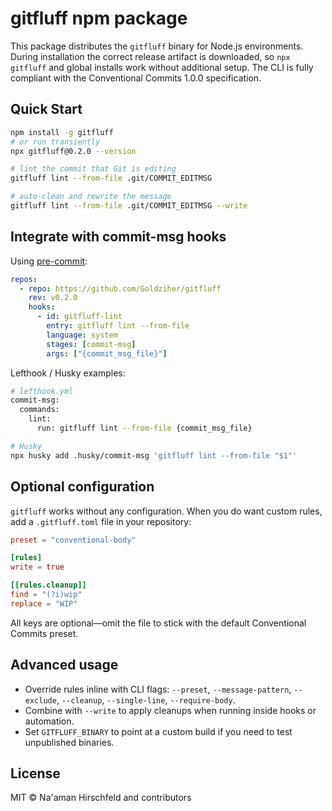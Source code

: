 # gitfluff npm package

This package distributes the `gitfluff` binary for Node.js environments. During installation the correct release artifact is downloaded, so `npx gitfluff` and global installs work without additional setup. The CLI is fully compliant with the Conventional Commits 1.0.0 specification.

## Quick Start

```bash
npm install -g gitfluff
# or run transiently
npx gitfluff@0.2.0 --version

# lint the commit that Git is editing
gitfluff lint --from-file .git/COMMIT_EDITMSG

# auto-clean and rewrite the message
gitfluff lint --from-file .git/COMMIT_EDITMSG --write
```

## Integrate with commit-msg hooks

Using [pre-commit](https://pre-commit.com):

```yaml
repos:
  - repo: https://github.com/Goldziher/gitfluff
    rev: v0.2.0
    hooks:
      - id: gitfluff-lint
        entry: gitfluff lint --from-file
        language: system
        stages: [commit-msg]
        args: ["{commit_msg_file}"]
```

Lefthook / Husky examples:

```bash
# lefthook.yml
commit-msg:
  commands:
    lint:
      run: gitfluff lint --from-file {commit_msg_file}

# Husky
npx husky add .husky/commit-msg 'gitfluff lint --from-file "$1"'
```

## Optional configuration

`gitfluff` works without any configuration. When you do want custom rules, add a `.gitfluff.toml` file in your repository:

```toml
preset = "conventional-body"

[rules]
write = true

[[rules.cleanup]]
find = "(?i)wip"
replace = "WIP"
```

All keys are optional—omit the file to stick with the default Conventional Commits preset.

## Advanced usage

- Override rules inline with CLI flags: `--preset`, `--message-pattern`, `--exclude`, `--cleanup`, `--single-line`, `--require-body`.
- Combine with `--write` to apply cleanups when running inside hooks or automation.
- Set `GITFLUFF_BINARY` to point at a custom build if you need to test unpublished binaries.

## License

MIT © Na'aman Hirschfeld and contributors
